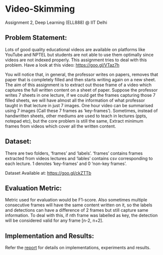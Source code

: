 # Video-Skimming
Assignment 2, Deep Learning (ELL888) @ IIT Delhi

## Problem Statement:

Lots of good quality educational videos are available on platforms like YouTube and NPTEL but students are not able to use them optimally since videos are not indexed properly. This assignment tries to deal with this problem. Have a look at this video: https://goo.gl/VTaz7h

You will notice that, in general, the professor writes on papers, removes that paper that is completely filled and then starts writing again on a new sheet. The aim of this assignment is to extract out those frame of a video which captures the full written content on a sheet of paper.
Suppose the professor writes 7 sheets in one lecture, if we could get the frames capturing those 7 filled sheets, we will have almost all the information of what professor taught in that lecture in just 7 images. One hour video can be summarised using 7 images (Call these 7 frames as ‘key-frames’).
Sometimes, instead of handwritten sheets, other mediums are used to teach in lectures (ppts, notepad etc), but the core problem is still the same, 
Extract minimum frames from videos which cover all the written content.


## Dataset:

There are two folders, ‘frames’ and ‘labels’. ‘frames’ contains frames extracted from videos lectures and ‘lables’ contains csv corresponding to each lecture. 1 denotes ‘key-frames’ and 0 ‘non-key frames’. 

Dataset Available at: https://goo.gl/ckZTTb


## Evaluation Metric:

Metric used for evaluation would be F1-score. Also sometimes multiple consecutive frames will have the same content written on it, so the labels and detections can have a difference of 2 frames but still capture same information. To deal with this, if nth frame was labelled as key, the detection will be considered valid for any frame [n-2, n+2].

## Implementation and Results:

Refer the [report](Report.pdf) for details on implementations, experiments and results.
